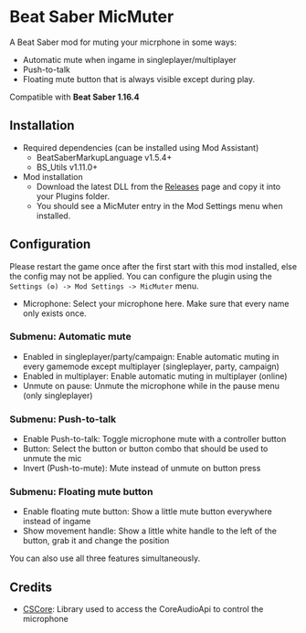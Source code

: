 # Beat Saber MicMuter
A Beat Saber mod for muting your micrphone in some ways:
* Automatic mute when ingame in singleplayer/multiplayer
* Push-to-talk
* Floating mute button that is always visible except during play.

Compatible with **Beat Saber 1.16.4**

## Installation
* Required dependencies (can be installed using Mod Assistant)
    * BeatSaberMarkupLanguage v1.5.4+
    * BS_Utils v1.11.0+
* Mod installation
    * Download the latest DLL from the [Releases](https://github.com/techdiem/BeatSaberMicMuter/releases/latest) page and copy it into your Plugins folder.
    * You should see a MicMuter entry in the Mod Settings menu when installed.

## Configuration
Please restart the game once after the first start with this mod installed, else the config may not be applied.
You can configure the plugin using the  `Settings (⚙) -> Mod Settings -> MicMuter` menu.

* Microphone: Select your microphone here. Make sure that every name only exists once.
### Submenu: Automatic mute
* Enabled in singleplayer/party/campaign: Enable automatic muting in every gamemode except multiplayer (singleplayer, party, campaign)
* Enabled in multiplayer: Enable automatic muting in multiplayer (online)
* Unmute on pause: Unmute the microphone while in the pause menu (only singleplayer)
### Submenu: Push-to-talk
* Enable Push-to-talk: Toggle microphone mute with a controller button
* Button: Select the button or button combo that should be used to unmute the mic
* Invert (Push-to-mute): Mute instead of unmute on button press
### Submenu: Floating mute button
* Enable floating mute button: Show a little mute button everywhere instead of ingame
* Show movement handle: Show a little white handle to the left of the button, grab it and change the position

You can also use all three features simultaneously.


## Credits 
* [CSCore](https://github.com/filoe/cscore): Library used to access the CoreAudioApi to control the microphone
